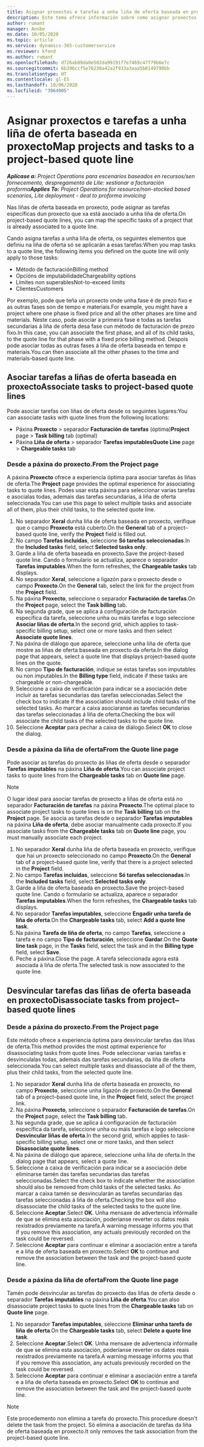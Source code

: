 ```yaml
---
title: Asignar proxectos e tarefas a unha liña de oferta baseada en proxecto
description: Este tema ofrece información sobre como asignar proxectos e tarefas a unha liña de tarefa baseada en proxecto.
author: rumant
manager: Annbe
ms.date: 10/05/2020
ms.topic: article
ms.service: dynamics-365-customerservice
ms.reviewer: kfend
ms.author: rumant
ms.openlocfilehash: d726ab09da0e502da99191f7e7469c47f79b6e7c
ms.sourcegitcommit: 6b396ccf5e76230a42a2f933a3aaa5b8149790bb
ms.translationtype: HT
ms.contentlocale: gl-ES
ms.lasthandoff: 10/06/2020
ms.locfileid: "3964905"
---
```

# <a name="map-projects-and-tasks-to-a-project-based-quote-line"></a><span data-ttu-id="e570a-103">Asignar proxectos e tarefas a unha liña de oferta baseada en proxecto</span><span class="sxs-lookup"><span data-stu-id="e570a-103">Map projects and tasks to a project-based quote line</span></span>

<span data-ttu-id="e570a-104">_**Aplícase a:** Project Operations para escenarios baseados en recursos/sen fornecemento, despregamento de Lite: xestionar a facturación proforma_</span><span class="sxs-lookup"><span data-stu-id="e570a-104">_**Applies To:** Project Operations for resource/non-stocked based scenarios, Lite deployment - deal to proforma invoicing_</span></span>

<span data-ttu-id="e570a-105">Nas liñas de oferta baseada en proxecto, pode asignar as tarefas específicas dun proxecto que xa está asociado a unha liña de oferta.</span><span class="sxs-lookup"><span data-stu-id="e570a-105">On project-based quote lines, you can map the specific tasks of a project that is already associated to a quote line.</span></span>

<span data-ttu-id="e570a-106">Cando asigna tarefas a unha liña de oferta, os seguintes elementos que definiu na liña de oferta só se aplicarán a esas tarefas:</span><span class="sxs-lookup"><span data-stu-id="e570a-106">When you map tasks to a quote line, the following items you defined on the quote line will only apply to those tasks:</span></span>

- <span data-ttu-id="e570a-107">Método de facturación</span><span class="sxs-lookup"><span data-stu-id="e570a-107">Billing method</span></span>
- <span data-ttu-id="e570a-108">Opcións de imputabilidade</span><span class="sxs-lookup"><span data-stu-id="e570a-108">Chargeability options</span></span>
- <span data-ttu-id="e570a-109">Límites non superables</span><span class="sxs-lookup"><span data-stu-id="e570a-109">Not-to-exceed limits</span></span>
- <span data-ttu-id="e570a-110">Clientes</span><span class="sxs-lookup"><span data-stu-id="e570a-110">Customers</span></span>

<span data-ttu-id="e570a-111">Por exemplo, pode que teña un proxecto onde unha fase é de prezo fixo e as outras fases son de tempo e materiais.</span><span class="sxs-lookup"><span data-stu-id="e570a-111">For example, you might have a project where one phase is fixed price and all the other phases are time and materials.</span></span> <span data-ttu-id="e570a-112">Neste caso, pode asociar a primeira fase e todas as tarefas secundarias á liña de oferta desa fase cun método de facturación de prezo fixo.</span><span class="sxs-lookup"><span data-stu-id="e570a-112">In this case, you can associate the first phase, and all of its child tasks, to the quote line for that phase with a fixed price billing method.</span></span> <span data-ttu-id="e570a-113">Despois pode asociar todas as outras fases á liña de oferta baseada en tempo e materiais.</span><span class="sxs-lookup"><span data-stu-id="e570a-113">You can then associate all the other phases to the time and materials-based quote line.</span></span>

## <a name="associate-tasks-to-project-based-quote-lines"></a><span data-ttu-id="e570a-114">Asociar tarefas a liñas de oferta baseada en proxecto</span><span class="sxs-lookup"><span data-stu-id="e570a-114">Associate tasks to project-based quote lines</span></span>

<span data-ttu-id="e570a-115">Pode asociar tarefas con liñas de oferta desde os seguintes lugares:</span><span class="sxs-lookup"><span data-stu-id="e570a-115">You can associate tasks with quote lines from the following locations:</span></span>

- <span data-ttu-id="e570a-116">Páxina **Proxecto** > separador **Facturación de tarefas** (óptima)</span><span class="sxs-lookup"><span data-stu-id="e570a-116">**Project** page > **Task billing** tab (optimal)</span></span>
- <span data-ttu-id="e570a-117">Páxina **Liña de oferta** > separador **Tarefas imputables**</span><span class="sxs-lookup"><span data-stu-id="e570a-117">**Quote Line** page > **Chargeable tasks** tab</span></span> 

### <a name="from-the-project-page"></a><span data-ttu-id="e570a-118">Desde a páxina do proxecto.</span><span class="sxs-lookup"><span data-stu-id="e570a-118">From the Project page</span></span>

<span data-ttu-id="e570a-119">A páxina **Proxecto** ofrece a experiencia óptima para asociar tarefas ás liñas de oferta.</span><span class="sxs-lookup"><span data-stu-id="e570a-119">The **Project** page provides the optimal experience for associating tasks to quote lines.</span></span> <span data-ttu-id="e570a-120">Podes usar esta páxina para seleccionar varias tarefas e asocialas todas, ademais das tarefas secundarias, á liña de oferta seleccionada.</span><span class="sxs-lookup"><span data-stu-id="e570a-120">You can use this page to select multiple tasks and associate all of them, plus their child tasks, to the selected quote line.</span></span>

1. <span data-ttu-id="e570a-121">No separador **Xeral** dunha liña de oferta baseada en proxecto, verifique que o campo **Proxecto** está cuberto.</span><span class="sxs-lookup"><span data-stu-id="e570a-121">On the **General** tab of a project–based quote line, verify the **Project** field is filled out.</span></span>
2. <span data-ttu-id="e570a-122">No campo **Tarefas incluídas**, seleccione **Só tarefas seleccionadas**.</span><span class="sxs-lookup"><span data-stu-id="e570a-122">In the **Included tasks** field, select **Selected tasks only**.</span></span>
3. <span data-ttu-id="e570a-123">Garde a liña de oferta baseada en proxecto.</span><span class="sxs-lookup"><span data-stu-id="e570a-123">Save the project-based quote line.</span></span> <span data-ttu-id="e570a-124">Cando o formulario se actualiza, aparece o separador **Tarefas imputables**.</span><span class="sxs-lookup"><span data-stu-id="e570a-124">When the form refreshes, the **Chargeable tasks** tab displays.</span></span>
4. <span data-ttu-id="e570a-125">No separador **Xeral**, seleccione a ligazón para o proxecto desde o campo **Proxecto**.</span><span class="sxs-lookup"><span data-stu-id="e570a-125">On the **General** tab, select the link for the project from the **Project** field.</span></span>
5. <span data-ttu-id="e570a-126">Na páxina **Proxecto**, seleccione o separador **Facturación de tarefas**.</span><span class="sxs-lookup"><span data-stu-id="e570a-126">On the **Project** page, select the **Task billing** tab.</span></span>
6. <span data-ttu-id="e570a-127">Na segunda grade, que se aplica á configuración de facturación específica da tarefa, seleccione unha ou máis tarefas e logo seleccione **Asociar liñas de oferta**.</span><span class="sxs-lookup"><span data-stu-id="e570a-127">In the second grid, which applies to task-specific billing setup, select one or more tasks and then select **Associate quote lines**.</span></span>
7. <span data-ttu-id="e570a-128">Na páxina de diálogo que aparece, seleccione unha liña de oferta que mostre as liñas de oferta baseada en proxecto da oferta.</span><span class="sxs-lookup"><span data-stu-id="e570a-128">In the dialog page that appears, select a quote line that displays project-based quote lines on the quote.</span></span>
8. <span data-ttu-id="e570a-129">No campo **Tipo de facturación**, indique se estas tarefas son imputables ou non imputables.</span><span class="sxs-lookup"><span data-stu-id="e570a-129">In the **Billing type** field, indicate if these tasks are chargeable or non-chargeable.</span></span>
9. <span data-ttu-id="e570a-130">Seleccione a caixa de verificación para indicar se a asociación debe incluír as tarefas secundarias das tarefas seleccionadas.</span><span class="sxs-lookup"><span data-stu-id="e570a-130">Select the check box to indicate if the association should include child tasks of the selected tasks.</span></span> <span data-ttu-id="e570a-131">Ao marcar a caixa asociaranse as tarefas secundarias das tarefas seleccionadas á liña de oferta.</span><span class="sxs-lookup"><span data-stu-id="e570a-131">Checking the box will associate the child tasks of the selected tasks to the quote line.</span></span>
10. <span data-ttu-id="e570a-132">Seleccione **Aceptar** para pechar a caixa de diálogo.</span><span class="sxs-lookup"><span data-stu-id="e570a-132">Select **OK** to close the dialog.</span></span>

### <a name="from-the-quote-line-page"></a><span data-ttu-id="e570a-133">Desde a páxina da liña de oferta</span><span class="sxs-lookup"><span data-stu-id="e570a-133">From the Quote line page</span></span>

<span data-ttu-id="e570a-134">Pode asociar as tarefas do proxecto ás liñas de oferta desde o separador **Tarefas imputables** na páxina **Liña de oferta**.</span><span class="sxs-lookup"><span data-stu-id="e570a-134">You can associate project tasks to quote lines from the **Chargeable tasks** tab on **Quote line** page.</span></span>

>[!NOTE]
><span data-ttu-id="e570a-135">O lugar ideal para asociar tarefas de proxecto a liñas de oferta está no separador **Facturación de tarefas** na páxina **Proxecto**.</span><span class="sxs-lookup"><span data-stu-id="e570a-135">The optimal place to associate project tasks to quote lines is on the **Task billing** tab on the **Project** page.</span></span> <span data-ttu-id="e570a-136">Se asocia as tarefas desde o separador **Tarefas imputables** na páxina **Liña de oferta**, debe asociar manualmente cada proxecto.</span><span class="sxs-lookup"><span data-stu-id="e570a-136">If you associate tasks from the **Chargeable tasks** tab on **Quote line** page, you must manually associate each project.</span></span>

1. <span data-ttu-id="e570a-137">No separador **Xeral** dunha liña de oferta baseada en proxecto, verifique que hai un proxecto seleccionado no campo **Proxecto**.</span><span class="sxs-lookup"><span data-stu-id="e570a-137">On the **General** tab of a project–based quote line, verify that there is a project selected in the **Project** field.</span></span>
2. <span data-ttu-id="e570a-138">No campo **Tarefas incluídas**, seleccione **Só tarefas seleccionadas**.</span><span class="sxs-lookup"><span data-stu-id="e570a-138">In the **Included tasks** field, select **Selected tasks only**.</span></span>
3. <span data-ttu-id="e570a-139">Garde a liña de oferta baseada en proxecto.</span><span class="sxs-lookup"><span data-stu-id="e570a-139">Save the project-based quote line.</span></span> <span data-ttu-id="e570a-140">Cando o formulario se actualiza, aparece o separador **Tarefas imputables**.</span><span class="sxs-lookup"><span data-stu-id="e570a-140">When the form refreshes, the **Chargeable tasks** tab displays.</span></span>
4. <span data-ttu-id="e570a-141">No separador **Tarefas imputables**, seleccione **Engadir unha tarefa de liña de oferta**.</span><span class="sxs-lookup"><span data-stu-id="e570a-141">On the **Chargeable tasks** tab, select **Add a quote line task**.</span></span>
5. <span data-ttu-id="e570a-142">Na páxina **Tarefa de liña de oferta**, no campo **Tarefas**, seleccione a tarefa e no campo **Tipo de facturación**, seleccione **Gardar**.</span><span class="sxs-lookup"><span data-stu-id="e570a-142">On the **Quote line task** page, in the **Tasks** field, select the task and in the **Billing type** field, select **Save**.</span></span> 
6. <span data-ttu-id="e570a-143">Peche a páxina.</span><span class="sxs-lookup"><span data-stu-id="e570a-143">Close the page.</span></span> <span data-ttu-id="e570a-144">A tarefa seleccionada agora está asociada á liña de oferta.</span><span class="sxs-lookup"><span data-stu-id="e570a-144">The selected task is now associated to the quote line.</span></span>

## <a name="disassociate-tasks-from-projectbased-quote-lines"></a><span data-ttu-id="e570a-145">Desvincular tarefas das liñas de oferta baseada en proxecto</span><span class="sxs-lookup"><span data-stu-id="e570a-145">Disassociate tasks from project–based quote lines</span></span>

### <a name="from-the-project-page"></a><span data-ttu-id="e570a-146">Desde a páxina do proxecto.</span><span class="sxs-lookup"><span data-stu-id="e570a-146">From the Project page</span></span>

<span data-ttu-id="e570a-147">Este método ofrece a experiencia óptima para desvincular tarefas das liñas de oferta.</span><span class="sxs-lookup"><span data-stu-id="e570a-147">This method provides the most optimal experience for disassociating tasks from quote lines.</span></span> <span data-ttu-id="e570a-148">Pode seleccionar varias tarefas e desvinculalas todas, ademais das tarefas secundarias, da liña de oferta seleccionada.</span><span class="sxs-lookup"><span data-stu-id="e570a-148">You can select multiple tasks and disassociate all of the them, plus their child tasks, from the selected quote line.</span></span>

1. <span data-ttu-id="e570a-149">No separador **Xeral** dunha liña de oferta baseada en proxecto, no campo **Proxecto**, seleccione unha ligazón de proxecto.</span><span class="sxs-lookup"><span data-stu-id="e570a-149">On the **General** tab of a project–based quote line, in the **Project** field, select the project link.</span></span>
2. <span data-ttu-id="e570a-150">Na páxina **Proxecto**, seleccione o separador **Facturación de tarefas**.</span><span class="sxs-lookup"><span data-stu-id="e570a-150">On the **Project** page, select the **Task billing** tab.</span></span>
3. <span data-ttu-id="e570a-151">Na segunda grade, que se aplica á configuración de facturación específica da tarefa, seleccione unha ou máis tarefas e logo seleccione **Desvincular liñas de oferta**.</span><span class="sxs-lookup"><span data-stu-id="e570a-151">In the second grid, which applies to task-specific billing setup, select one or more tasks, and then select **Disassociate quote lines**.</span></span>
4. <span data-ttu-id="e570a-152">Na páxina de diálogo que aparece, seleccione unha liña de oferta.</span><span class="sxs-lookup"><span data-stu-id="e570a-152">In the dialog page that appears, select a quote line.</span></span>
5. <span data-ttu-id="e570a-153">Seleccione a caixa de verificación para indicar se a asociación debe eliminarse tamén das tarefas secundarias das tarefas seleccionadas.</span><span class="sxs-lookup"><span data-stu-id="e570a-153">Select the check box to indicate whether the association should also be removed from child tasks of the selected tasks.</span></span> <span data-ttu-id="e570a-154">Ao marcar a caixa tamén se desvincularán as tarefas secundarias das tarefas seleccionadas á liña de oferta.</span><span class="sxs-lookup"><span data-stu-id="e570a-154">Checking the box will also disassociate the child tasks of the selected tasks to the quote line.</span></span>
6. <span data-ttu-id="e570a-155">Seleccione **Aceptar**.</span><span class="sxs-lookup"><span data-stu-id="e570a-155">Select **OK**.</span></span> <span data-ttu-id="e570a-156">Unha mensaxe de advertencia infórmalle de que se elimina esta asociación, poderíanse reverter os datos reais rexistrados previamente na tarefa.</span><span class="sxs-lookup"><span data-stu-id="e570a-156">A warning message informs you that if you remove this association, any actuals previously recorded on the task could be reversed.</span></span> 
7. <span data-ttu-id="e570a-157">Seleccione **Aceptar** para continuar e eliminar a asociación entre a tarefa e a liña de oferta baseada en proxecto.</span><span class="sxs-lookup"><span data-stu-id="e570a-157">Select **OK** to continue and remove the association between the task and the project-based quote line.</span></span>

### <a name="from-the-quote-line-page"></a><span data-ttu-id="e570a-158">Desde a páxina da liña de oferta</span><span class="sxs-lookup"><span data-stu-id="e570a-158">From the Quote line page</span></span>

<span data-ttu-id="e570a-159">Tamén pode desvincular as tarefas do proxecto das liñas de oferta desde o separador **Tarefas imputables** na páxina **Liña de oferta**.</span><span class="sxs-lookup"><span data-stu-id="e570a-159">You can also disassociate project tasks to quote lines from the **Chargeable tasks** tab on **Quote line** page.</span></span>

1. <span data-ttu-id="e570a-160">No separador **Tarefas imputables**, seleccione **Eliminar unha tarefa de liña de oferta**.</span><span class="sxs-lookup"><span data-stu-id="e570a-160">On the **Chargeable tasks** tab, select **Delete a quote line task**.</span></span>
2. <span data-ttu-id="e570a-161">Seleccione **Aceptar**.</span><span class="sxs-lookup"><span data-stu-id="e570a-161">Select **OK**.</span></span> <span data-ttu-id="e570a-162">Unha mensaxe de advertencia infórmalle de que se elimina esta asociación, poderíanse reverter os datos reais rexistrados previamente na tarefa.</span><span class="sxs-lookup"><span data-stu-id="e570a-162">A warning message informs you that if you remove this association, any actuals previously recorded on the task could be reversed.</span></span> 
3. <span data-ttu-id="e570a-163">Seleccione **Aceptar** para continuar e eliminar a asociación entre a tarefa e a liña de oferta baseada en proxecto.</span><span class="sxs-lookup"><span data-stu-id="e570a-163">Select **OK** to continue and remove the association between the task and the project-based quote line.</span></span>

>[!NOTE]
> <span data-ttu-id="e570a-164">Este procedemento non elimina a tarefa do proxecto.</span><span class="sxs-lookup"><span data-stu-id="e570a-164">This procedure doesn't delete the task from the project.</span></span> <span data-ttu-id="e570a-165">Só elimina a asociación de tarefas da liña de oferta baseada en proxecto.</span><span class="sxs-lookup"><span data-stu-id="e570a-165">It only removes the task association from the project-based quote line.</span></span>
